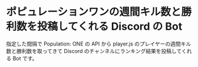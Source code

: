 # ポピュレーションワンの週間キル数と勝利数を投稿してくれる Discord の Bot
指定した間隔で Population: ONE の API から player.js のプレイヤーの週間キル数と勝利数を取ってきて Discord のチャンネルにランキング結果を投稿してくれる Bot です。
